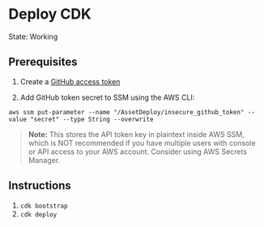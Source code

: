 # Deploy CDK

State: Working

## Prerequisites

1. Create a [GitHub access token](https://github.com/settings/tokens/new)

2. Add GitHub token secret to SSM using the AWS CLI:

```
aws ssm put-parameter --name "/AssetDeploy/insecure_github_token" --value "secret" --type String --overwrite
```

> **Note:** This stores the API token key in plaintext inside AWS SSM, which is NOT recommended if you have multiple users with console or API access to your AWS account. Consider using AWS Secrets Manager.

## Instructions

1. `cdk bootstrap`
2. `cdk deploy`
